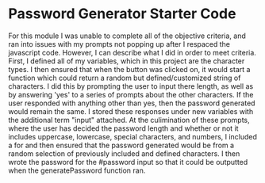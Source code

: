 # Password Generator Starter Code
For this module I was unable to complete all of the objective criteria, and ran into issues with my prompts not popping up after I respaced the javascript code. However, I can describe what I did in order to meet criteria. 
First, I defined all of my variables, which in this project are the character types. I then ensured that when the button was clicked on, it would start a function which could return a random but defined/customized string of characters. I did this by prompting the user to input there length, as well as by answering 'yes' to a series of prompts about the other characters. If the user responded with anything other than yes, then the password generated would remain the same. I stored these responses under new variables with the additional term "input" attached. 
At the culimination of these prompts, where the user has decided the password length and whether or not it includes uppercase, lowercase, special characters, and numbers, I included a for and then ensured that the password generated would be from a random selection of previously included and defined characters. I then wrote the password for the #password input so that it could be outputted when the generatePassword function ran.
